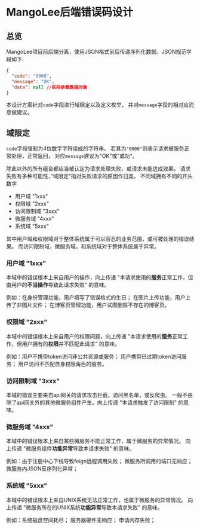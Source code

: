 # MangoLee后端错误码设计

## 总览
MangoLee项目前后端分离，使用JSON格式前后传递序列化数据。JSON规范字段如下:
```json
{
  "code": "0000",
  "message": "OK",
  "data": null //实际承载数据对象
}
```
本设计方案针对`code`字段进行域限定以及定义枚举，
并对`message`字段的相对应消息做建议。

## 域限定
`code`字段强制为4位数字字符组成的字符串。
若其为`"0000"`则表示请求被服务正常处理，正常返回，
对应`message`建议为"OK"或”成功“。

除此以外的所有组合都应当被认定为请求处理失败，或请求未能达成效果。
请求失败有多种可能性，”域限定“指对失败请求的原因作归类，
不同域拥有不同的开头数字

+ 用户域 "1xxx"
+ 权限域 "2xxx"
+ 访问限制域 "3xxx"
+ 微服务域 "4xxx"
+ 系统域 "5xxx"

其中用户域和权限域对于整体系统属于可以容忍的业务范围，或可被处理的错误结果。
而访问限制域，微服务域，和系统域对于整体系统属于异常。
### 用户域 "1xxx"
本域中的错误根本上来自用户的操作，向上传递 
"本请求使用的**服务**正常工作，但由用户的**不当操作**导致此请求失败"
的意味。

例如：在身份管理功能，用户填写了错误格式的生日；
在图片上传功能，用户上传了非图片文件；
在博客页管理功能，用户试图删除不存在的博客页。

### 权限域 "2xxx"
本域中的错误根本上来自用户的权限问题，向上传递
"本请求使用的**服务**正常工作，但用户拥有的**权限**并不匹配此请求"
的意味。

例如：用户不携带token访问非公共资源或服务；
用户携带已过期token访问服务；
用户访问不匹配自身权限角色的服务。

### 访问限制域 "3xxx"
本域的错误主要来自api网关的请求攻击拦截，访问黑名单，或反爬虫。
一般不由除了api网关外的其他微服务组件产生。向上传递
"本请求触发了访问限制"
的意味。

### 微服务域 "4xxx"
本域中的错误根本上来自某些微服务不能正常工作，属于微服务的异常情况。
向上传递 "微服务组件**功能异常**导致本请求失败"
的意味。

例如：由于注册中心下线导致feign远程调用失败；
微服务所调用的端口无响应；
微服务内JSON反序列化异常；

### 系统域 "5xxx"
本域中的错误根本上来自UNIX系统无法正常工作，也属于微服务的异常情况。
向上传递 "微服务所在的UNIX系统**功能异常**导致本请求失败"
的意味。

例如：系统磁盘空间耗尽；
服务器硬件无响应；
申请内存失败；